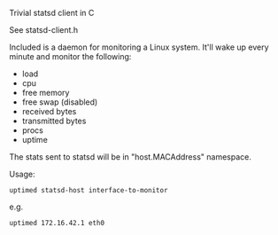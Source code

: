 Trivial statsd client in C

See statsd-client.h

Included is a daemon for monitoring a Linux system.
It'll wake up every minute and monitor the following:

* load
* cpu
* free memory
* free swap (disabled)
* received bytes
* transmitted bytes
* procs
* uptime

The stats sent to statsd will be in "host.MACAddress" namespace.

Usage:

    uptimed statsd-host interface-to-monitor

e.g.

    uptimed 172.16.42.1 eth0
